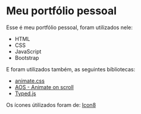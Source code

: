 # Meu portfólio pessoal

Esse é meu portfólio pessoal, foram utilizados nele:

- HTML
- CSS
- JavaScript
- Bootstrap

E foram utilizados também, as seguintes bíbliotecas:

- [animate.css](https://animate.style/)
- [AOS - Animate on scroll](https://michalsnik.github.io/aos/)
- [Typed.js](https://github.com/mattboldt/typed.js)

Os ícones útilizados foram de: [Icon8](https://icons8.com.br/icons/set/book--animated)